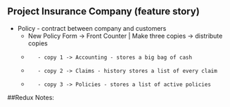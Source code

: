 ## Project Insurance Company (feature story)
- Policy - contract between company and customers
    - New Policy Form -> Front Counter | Make three copies -> distribute copies
    -        - copy 1 -> Accounting - stores a big bag of cash
    -        - copy 2 -> Claims - history stores a list of every claim
    -        - copy 3 -> Policies - stores a list of active policies



##Redux Notes:

